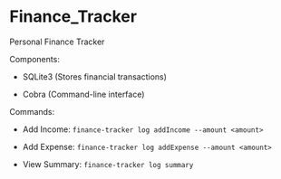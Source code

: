 # Finance_Tracker

Personal Finance Tracker

Components:

- SQLite3 (Stores financial transactions)

- Cobra (Command-line interface)

Commands:

- Add Income: `finance-tracker log addIncome --amount <amount>`

- Add Expense: `finance-tracker log addExpense --amount <amount>`

- View Summary: `finance-tracker log summary`
